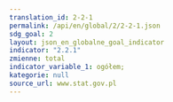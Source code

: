```yaml
---
translation_id: 2-2-1
permalink: /api/en/global/2/2-2-1.json
sdg_goal: 2
layout: json_en_globalne_goal_indicator
indicator: "2.2.1"
zmienne: total
indicator_variable_1: ogółem;
kategorie: null
source_url: www.stat.gov.pl
---
```

